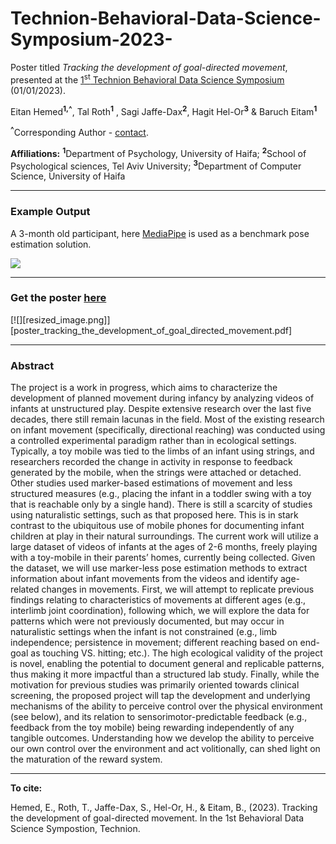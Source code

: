 # Technion-Behavioral-Data-Science-Symposium-2023-
Poster titled *Tracking the development of goal-directed movement*, presented at the [1<sup>st</sup> Technion Behavioral Data Science Symposium](https://idsi.net.technion.ac.il/technion-behavioral-data-science-symposium-registration-information/) (01/01/2023).


Eitan Hemed<sup>**1,^**</sup>, Tal Roth<sup>**1**</sup> , Sagi Jaffe-Dax<sup>**2**</sup>, Hagit Hel-Or<sup>**3**</sup> & Baruch Eitam<sup>**1**</sup>

<sup>**^**</sup>Corresponding Author - [contact](mailto:Eitan.Hemed@gmail.com).

**Affiliations:** <sup>**1**</sup>Department of Psychology, University of Haifa; <sup>**2**</sup>School of Psychological sciences, Tel Aviv University; <sup>**3**</sup>Department of Computer Science, University of Haifa

-----
### Example Output
A 3-month old participant, here [MediaPipe](https://google.github.io/mediapipe/) is used as a benchmark pose estimation solution. 

![](example_output.gif)

-----
### Get the poster [here](poster_tracking_the_development_of_goal_directed_movement.pdf)

[![][resized_image.png]][poster_tracking_the_development_of_goal_directed_movement.pdf]

-----
### Abstract
The project is a work in progress, which aims to characterize the development of planned movement during infancy by analyzing videos of infants at unstructured play. Despite extensive research over the last five decades, there still remain lacunas in the field. Most of the existing research on infant movement (specifically, directional reaching) was conducted using a controlled experimental paradigm rather than in ecological settings. Typically, a toy mobile was tied to the limbs of an infant using strings, and researchers recorded the change in activity in response to feedback generated by the mobile, when the strings were attached or detached. Other studies used marker-based estimations of movement and less structured measures (e.g., placing the infant in a toddler swing with a toy that is reachable only by a single hand). There is still a scarcity of studies using naturalistic settings, such as that proposed here. This is in stark contrast to the ubiquitous use of mobile phones for documenting infant children at play in their natural surroundings.
The current work will utilize a large dataset of videos of infants at the ages of 2-6 months, freely playing with a toy-mobile in their parents’ homes, currently being collected. Given the dataset, we will use marker-less pose estimation methods to extract information about infant movements from the videos and identify age-related changes in movements. First, we will attempt to replicate previous findings relating to characteristics of movements at different ages (e.g., interlimb joint coordination), following which, we will explore the data for patterns which were not previously documented, but may occur in naturalistic settings when the infant is not constrained (e.g., limb independence; persistence in movement; different reaching based on end-goal as touching VS. hitting; etc.). The high ecological validity of the project is novel, enabling the potential to document general and replicable patterns, thus making it more impactful than a structured lab study.
Finally, while the motivation for previous studies was primarily oriented towards clinical screening, the proposed project will tap the development and underlying mechanisms of the ability to perceive control over the physical environment (see below), and its relation to sensorimotor-predictable feedback (e.g., feedback from the toy mobile) being rewarding independently of any tangible outcomes. Understanding how we develop the ability to perceive our own control over the environment and act volitionally, can shed light on the maturation of the reward system.


-----
**To cite:**

Hemed, E., Roth, T., Jaffe-Dax, S., Hel-Or, H., & Eitam, B., (2023). Tracking the development of goal-directed movement. In the 1st Behavioral Data Science Sympostion, Technion. 

